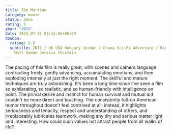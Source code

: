 ```yaml
---
title: The Martian
category: movie
status: done
rating: 5
year: "2015"
date: 2024-07-31 04:14:02+08:00
douban:
  rating: 8.5
  subtitle: 2015 / UK USA Hungary Jordan / Drama Sci-Fi Adventure / Ridley Scott /
    Matt Damon Jessica Chastain
---
```


The pacing of this film is really great, with scenes and camera language contracting freely, gently advancing, accumulating emotions, and then exploding intensely at just the right moment. The skillful and mature techniques are truly astonishing. It's been a long time since I've seen a film so exhilarating, so realistic, and so human-friendly with intelligence on point. The primal desire and instinct for human survival and mutual aid couldn't be more direct and touching. The consistently full-on American humor throughout doesn't feel contrived at all; instead, it highlights seriousness and tenacity, respect and understanding of others, and irreplaceably lubricates teamwork, making any dry and serious matter light and interesting. How could such values not attract people from all walks of life?
